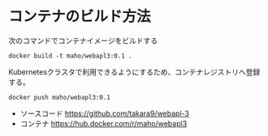 # コンテナのビルド方法

次のコマンドでコンテナイメージをビルドする

~~~
docker build -t maho/webapl3:0.1 .
~~~

Kubernetesクラスタで利用できるようにするため、コンテナレジストリへ登録する。

~~~
docker push maho/webapl3:0.1
~~~



* ソースコード https://github.com/takara9/webapl-3
* コンテナ https://hub.docker.com/r/maho/webapl3
